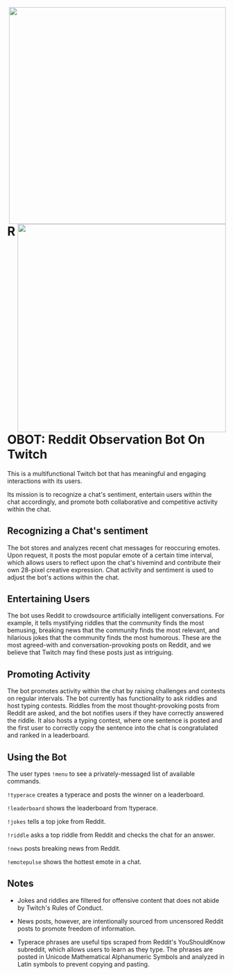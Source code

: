 <a href="http://i.imgur.com/kEuEVYV.png">
    <img src="http://i.imgur.com/kEuEVYV.png" align="right" height="500" />
</a>

<a href="http://i.imgur.com/MhE8r0H.png">
    <img src="http://i.imgur.com/MhE8r0H.png" align="right" height="480" />
</a>

ROBOT: Reddit Observation Bot On Twitch
=====

This is a multifunctional Twitch bot that has meaningful and engaging interactions with its users.

Its mission is to recognize a chat's sentiment, entertain users within the chat accordingly, and promote both collaborative and competitive activity within the chat.

Recognizing a Chat's sentiment
----------------------------
The bot stores and analyzes recent chat messages for reoccuring emotes. Upon request, it posts the most popular emote of a certain time interval, which allows users to reflect upon the chat's hivemind and contribute their own 28-pixel creative expression. Chat activity and sentiment is used to adjust the bot's actions within the chat.

Entertaining Users
------------------
The bot uses Reddit to crowdsource artificially intelligent conversations. For example, it tells mystifying riddles that the community finds the most bemusing, breaking news that the community finds the most relevant, and hilarious jokes that the community finds the most humorous. These are the most agreed-with and conversation-provoking posts on Reddit, and we believe that Twitch may find these posts just as intriguing.

Promoting Activity
------------------
The bot promotes activity within the chat by raising challenges and contests on regular intervals. The bot currently has functionality to ask riddles and host typing contests. Riddles from the most thought-provoking posts from Reddit are asked, and the bot notifies users if they have correctly answered the riddle. It also hosts a typing contest, where one sentence is posted and the first user to correctly copy the sentence into the chat is congratulated and ranked in a leaderboard.

Using the Bot
-------------
The user types `!menu` to see a privately-messaged list of available commands.

`!typerace` creates a typerace and posts the winner on a leaderboard.

`!leaderboard` shows the leaderboard from !typerace.

`!jokes` tells a top joke from Reddit.

`!riddle` asks a top riddle from Reddit and checks the chat for an answer.

`!news` posts breaking news from Reddit.

`!emotepulse` shows the hottest emote in a chat.

Notes
-----
* Jokes and riddles are filtered for offensive content that does not abide by Twitch's Rules of Conduct.

* News posts, however, are intentionally sourced from uncensored Reddit posts to promote freedom of information.

* Typerace phrases are useful tips scraped from Reddit's YouShouldKnow subreddit, which allows users to learn as they type. The phrases are posted in Unicode Mathematical Alphanumeric Symbols and analyzed in Latin symbols to prevent copying and pasting.
